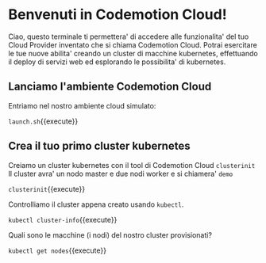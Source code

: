 
# Benvenuti in Codemotion Cloud!

Ciao, questo terminale ti permettera' di accedere alle funzionalita' del tuo Cloud Provider inventato che si chiama Codemotion Cloud. 
Potrai esercitare le tue nuove abilita' creando un cluster di macchine kubernetes, effettuando il deploy di servizi web ed esplorando le possibilita' di kubernetes.

## Lanciamo l'ambiente Codemotion Cloud
Entriamo nel nostro ambiente cloud simulato:

`launch.sh`{{execute}}

## Crea il tuo primo cluster kubernetes
Creiamo un cluster kubernetes con il tool di Codemotion Cloud `clusterinit`
Il cluster avra' un nodo master e due nodi worker e si chiamera' `demo`

`clusterinit`{{execute}}

Controlliamo il cluster appena creato usando `kubectl`.

`kubectl cluster-info`{{execute}}

Quali sono le macchine (i nodi) del nostro cluster provisionati?

`kubectl get nodes`{{execute}}

